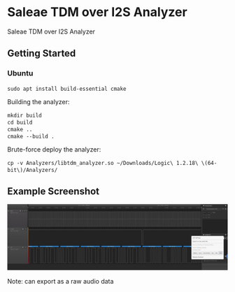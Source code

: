 # Saleae TDM over I2S Analyzer

Saleae TDM over I2S Analyzer

## Getting Started

### Ubuntu

```
sudo apt install build-essential cmake
```

Building the analyzer:
```
mkdir build
cd build
cmake ..
cmake --build .
```

Brute-force deploy the analyzer:
```
cp -v Analyzers/libtdm_analyzer.so ~/Downloads/Logic\ 1.2.18\ \(64-bit\)/Analyzers/
```

## Example Screenshot

![](./example_screenshot.png)

Note: can export as a raw audio data
